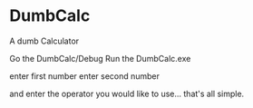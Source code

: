 # DumbCalc
A dumb Calculator

Go the DumbCalc/Debug
  Run the DumbCalc.exe

enter first number
enter second number

and enter the operator you would like to use...
that's all simple.
